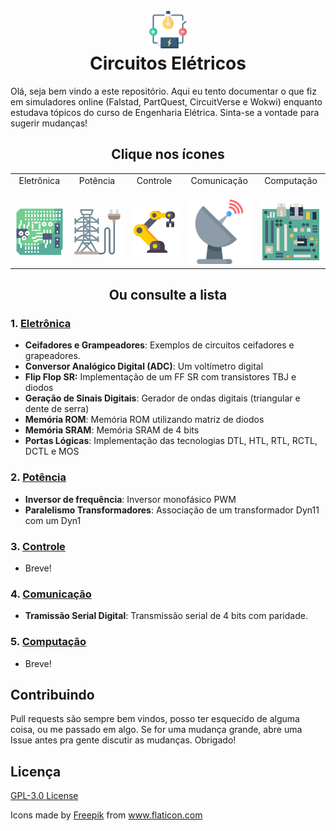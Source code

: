 <h1 align="center">
  <br>
  <a href="#"><img src="assets/electrical-circuit.png" alt="Just a circuit icon" width="60"></a>
  <br>
  Circuitos Elétricos
  <br>
</h1>

Olá, seja bem vindo a este repositório. Aqui eu tento documentar o que fiz em simuladores online (Falstad, PartQuest, CircuitVerse e Wokwi) enquanto estudava tópicos do curso de Engenharia Elétrica. Sinta-se a vontade para sugerir mudanças!

<h2 align="center">Clique nos ícones</h2>

<table>
  <tbody>
    <tr>
      <td align="center">Eletrônica<br>
        <span>&nbsp;&nbsp;&nbsp;&nbsp;&nbsp;</span>
      </td>
      <td align="center">&nbspPotência&nbsp<br>
        <span>&nbsp;&nbsp;&nbsp;&nbsp;&nbsp;</span>
      </td>
      <td align="center">&nbspControle&nbsp<br>
        <span>&nbsp;&nbsp;&nbsp;&nbsp;&nbsp;</span>
      </td>
      <td align="center">Comunicação<br>
        <span>&nbsp;&nbsp;&nbsp;&nbsp;&nbsp;</span>
      </td>
      <td align="center">Computação<br>
        <span>&nbsp;&nbsp;&nbsp;&nbsp;&nbsp;</span>
      </td>
    </tr>
    <tr>
        <td><a href="https://github.com/taffarel55/digital-electronic/tree/master/Eletr%C3%B4nica"><img src="assets/eletronica.png"></a></td>
        <td><a href="https://github.com/taffarel55/digital-electronic/tree/master/Pot%C3%AAncia"><img src="assets/potencia.png"></a></td>
        <td><a href="https://github.com/taffarel55/digital-electronic/tree/master/Controle"><img src="assets/controle.png"></a></td>
        <td><a href="https://github.com/taffarel55/digital-electronic/tree/master/Comunica%C3%A7%C3%B5es"><img src="assets/comunicacao.png"></a></td>
        <td><a href="https://github.com/taffarel55/digital-electronic/tree/master/Computa%C3%A7%C3%A3o"><img src="assets/computacao.png"></a></td>
    </tr>
  </tbody>
</table>

<h2 align="center">Ou consulte a lista</h2>

### 1. [Eletrônica](https://github.com/taffarel55/digital-electronic/tree/master/Eletr%C3%B4nica)
- **Ceifadores e Grampeadores**: Exemplos de circuitos ceifadores e grapeadores.
- **Conversor Analógico Digital (ADC)**: Um voltímetro digital
- **Flip Flop SR:** Implementação de um FF SR com transistores TBJ e diodos
- **Geração de Sinais Digitais**: Gerador de ondas digitais (triangular e dente de serra)
- **Memória ROM**: Memória ROM utilizando matriz de diodos
- **Memória SRAM**: Memória SRAM de 4 bits
- **Portas Lógicas**: Implementação das tecnologias DTL, HTL, RTL, RCTL, DCTL e MOS
### 2. [Potência](https://github.com/taffarel55/digital-electronic/tree/master/Pot%C3%AAncia)
- **Inversor de frequência**: Inversor monofásico PWM
- **Paralelismo Transformadores**: Associação de um transformador Dyn11 com um Dyn1
### 3. [Controle](https://github.com/taffarel55/digital-electronic/tree/master/Controle)
- Breve!
### 4. [Comunicação](https://github.com/taffarel55/digital-electronic/tree/master/Comunica%C3%A7%C3%B5es)
- **Tramissão Serial Digital**: Transmissão serial de 4 bits com paridade.
### 5. [Computação](https://github.com/taffarel55/digital-electronic/tree/master/Computa%C3%A7%C3%A3o)
- Breve!


## Contribuindo

Pull requests são sempre bem vindos, posso ter esquecido de alguma coisa, ou me passado em algo. Se for uma mudança grande, abre uma Issue antes pra gente discutir as mudanças. Obrigado! 

## Licença

[GPL-3.0 License](LICENSE)

<div>Icons made by <a href="https://www.freepik.com" title="Freepik">Freepik</a> from <a href="https://www.flaticon.com/" title="Flaticon">www.flaticon.com</a></div>

